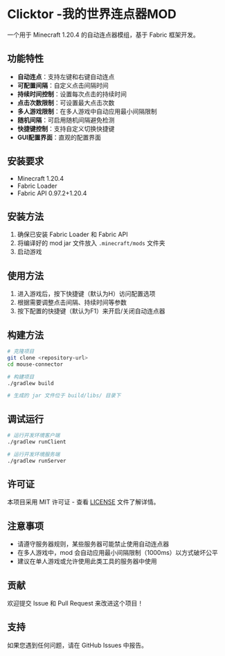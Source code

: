 # Clicktor -我的世界连点器MOD

一个用于 Minecraft 1.20.4 的自动连点器模组，基于 Fabric 框架开发。

## 功能特性

- **自动连点**：支持左键和右键自动连点
- **可配置间隔**：自定义点击间隔时间
- **持续时间控制**：设置每次点击的持续时间
- **点击次数限制**：可设置最大点击次数
- **多人游戏限制**：在多人游戏中自动应用最小间隔限制
- **随机间隔**：可启用随机间隔避免检测
- **快捷键控制**：支持自定义切换快捷键
- **GUI配置界面**：直观的配置界面

## 安装要求

- Minecraft 1.20.4
- Fabric Loader
- Fabric API 0.97.2+1.20.4

## 安装方法

1. 确保已安装 Fabric Loader 和 Fabric API
2. 将编译好的 mod jar 文件放入 `.minecraft/mods` 文件夹
3. 启动游戏

## 使用方法

1. 进入游戏后，按下快捷键（默认为H）访问配置选项
2. 根据需要调整点击间隔、持续时间等参数
3. 按下配置的快捷键（默认为F1）来开启/关闭自动连点器

## 构建方法

```bash
# 克隆项目
git clone <repository-url>
cd mouse-connector

# 构建项目
./gradlew build

# 生成的 jar 文件位于 build/libs/ 目录下
```

## 调试运行

```bash
# 运行开发环境客户端
./gradlew runClient

# 运行开发环境服务端
./gradlew runServer
```

## 许可证

本项目采用 MIT 许可证 - 查看 [LICENSE](LICENSE) 文件了解详情。

## 注意事项

- 请遵守服务器规则，某些服务器可能禁止使用自动连点器
- 在多人游戏中，mod 会自动应用最小间隔限制（1000ms）以方式破坏公平
- 建议在单人游戏或允许使用此类工具的服务器中使用

## 贡献

欢迎提交 Issue 和 Pull Request 来改进这个项目！

## 支持

如果您遇到任何问题，请在 GitHub Issues 中报告。
